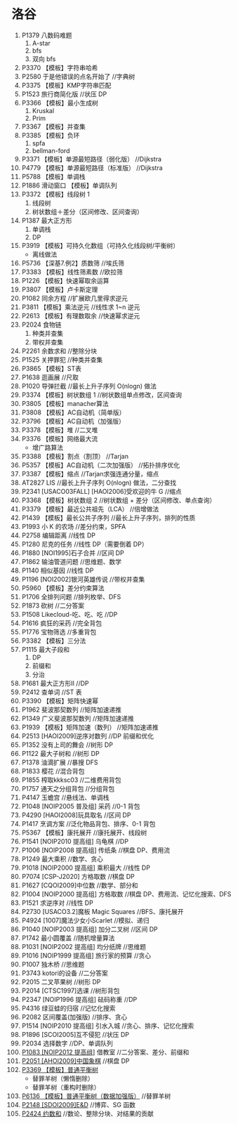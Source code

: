 # 洛谷
1. P1379 八数码难题
    1. A-star
    1. bfs
    1. 双向 bfs
1. P3370 【模板】字符串哈希
1. P2580 于是他错误的点名开始了 //字典树
1. P3375 【模板】KMP字符串匹配
1. P1523 旅行商简化版 //状压 DP
1. P3366 【模板】最小生成树
    1. Kruskal
    1. Prim
1. P3367 【模板】并查集
1. P3385 【模板】负环
    1. spfa
    1. bellman-ford
1. P3371 【模板】单源最短路径（弱化版） //Dijkstra
1. P4779 【模板】单源最短路径（标准版） //Dijkstra
1. P5788 【模板】单调栈
1. P1886 滑动窗口 【模板】单调队列
1. P3372 【模板】线段树 1
    1. 线段树
    1. 树状数组＋差分（区间修改、区间查询）
1. P1387 最大正方形
    1. 单调栈
    2. DP
1. P3919 【模板】可持久化数组（可持久化线段树/平衡树）
    - 离线做法
1. P5736 【深基7.例2】质数筛 //埃氏筛
1. P3383 【模板】线性筛素数 //欧拉筛
1. P1226 【模板】快速幂取余运算
1. P3807 【模板】卢卡斯定理
1. P1082 同余方程 //扩展欧几里得求逆元
1. P3811 【模板】乘法逆元 //线性求 1~n 逆元
1. P2613 【模板】有理数取余 //快速幂求逆元
1. P2024 食物链
    1. 种类并查集
    1. 带权并查集
1. P2261 余数求和 //整除分块
1. P1525 关押罪犯 //种类并查集
1. P3865 【模板】ST表
1. P1638 逛画展 //尺取
1. P1020 导弹拦截 //最长上升子序列 O(nlogn) 做法
1. P3374 【模板】树状数组 1 //树状数组单点修改，区间查询
1. P3805 【模板】manacher算法
1. P3808 【模板】AC自动机（简单版）
1. P3796 【模板】AC自动机（加强版）
1. P3378 【模板】堆 //二叉堆
1. P3376 【模板】网络最大流
    - 增广路算法
1. P3388 【模板】割点（割顶） //Tarjan
1. P5357 【模板】AC自动机（二次加强版） //拓扑排序优化
1. P3387 【模板】缩点 //Tarjan求强连通分量，缩点
1. AT2827 LIS //最长上升子序列 O(nlogn) 做法，二分查找
1. P2341 [USACO03FALL] [HAOI2006]受欢迎的牛 G //缩点
1. P3368 【模板】树状数组 2 //树状数组 + 差分（区间修改、单点查询）
1. P3379 【模板】最近公共祖先（LCA） //倍增做法
1. P1439 【模板】最长公共子序列 //最长上升子序列，排列的性质
1. P1993 小 K 的农场 //差分约束，SPFA
1. P2758 编辑距离 //线性 DP
1. P1280 尼克的任务 //线性 DP（需要倒着 DP）
1. P1880 [NOI1995]石子合并 //区间 DP
1. P1862 输油管道问题 //思维题、数学
1. P1140 相似基因 //线性 DP
1. P1196 [NOI2002]银河英雄传说 //带权并查集
1. P5960 【模板】差分约束算法
1. P1706 全排列问题 //排列枚举、DFS
1. P1873 砍树 //二分答案
1. P1508 Likecloud-吃、吃、吃 //DP
1. P1616 疯狂的采药 //完全背包
1. P1776 宝物筛选 //多重背包
1. P3382 【模板】三分法
1. P1115 最大子段和
    1. DP
    1. 前缀和
    1. 分治
1. P1681 最大正方形II //DP
1. P2412 查单词 //ST 表
1. P3390 【模板】矩阵快速幂
1. P1962 斐波那契数列 //矩阵加速递推
1. P1349 广义斐波那契数列 //矩阵加速递推
1. P1939 【模板】矩阵加速（数列） //矩阵加速递推
1. P2513 [HAOI2009]逆序对数列 //DP 前缀和优化
1. P1352 没有上司的舞会 //树形 DP
1. P1122 最大子树和 //树形 DP
1. P1378 油滴扩展 //暴搜 DFS
1. P1833 樱花 //混合背包
1. P1855 榨取kkksc03 //二维费用背包
1. P1757 通天之分组背包 //分组背包
1. P4147 玉蟾宫 //悬线法、单调栈
1. P1048 [NOIP2005 普及组] 采药 //0-1 背包
1. P4290 [HAOI2008]玩具取名 //区间 DP
1. P1417 烹调方案 //泛化物品背包、排序、0-1 背包
1. P5367 【模板】康托展开 //康托展开、线段树
1. P1541 [NOIP2010 提高组] 乌龟棋 //DP
1. P1006 [NOIP2008 提高组] 传纸条 //棋盘 DP、费用流
1. P1249 最大乘积 //数学、贪心
1. P1018 [NOIP2000 提高组] 乘积最大 //线性 DP
1. P7074 [CSP-J2020] 方格取数 //棋盘 DP
1. P1627 [CQOI2009]中位数 //数学、部分和
1. P1004 [NOIP2000 提高组] 方格取数 //棋盘 DP、费用流、记忆化搜索、DFS
1. P1521 求逆序对 //线性 DP
1. P2730 [USACO3.2]魔板 Magic Squares //BFS、康托展开
1. P4924 [1007]魔法少女小Scarlet //模拟、递归
1. P1040 [NOIP2003 提高组] 加分二叉树 //区间 DP
1. P1742 最小圆覆盖 //随机增量算法
1. P1031 [NOIP2002 提高组] 均分纸牌 //思维题
1. P1016 [NOIP1999 提高组] 旅行家的预算 //贪心
1. P1007 独木桥 //思维题
1. P3743 kotori的设备 //二分答案
1. P2015 二叉苹果树 //树形 DP
1. P2014 [CTSC1997]选课 //树形背包
1. P2347 [NOIP1996 提高组] 砝码称重 //DP
1. P4316 绿豆蛙的归宿 //记忆化搜索
1. P2082 区间覆盖(加强版) //排序、贪心
1. P1514 [NOIP2010 提高组] 引水入城 //贪心、排序、记忆化搜索
1. P1896 [SCOI2005]互不侵犯 //状压 DP
1. P2034 选择数字 //DP、单调队列
1. [P1083 [NOIP2012 提高组]](https://www.luogu.com.cn/problem/P1083) 借教室 //二分答案、差分、前缀和
1. [P2051 [AHOI2009]中国象棋](https://www.luogu.com.cn/problem/P2051) //棋盘 DP
1. [P3369 【模板】普通平衡树](https://www.luogu.com.cn/problem/P3369)
    - 替罪羊树（懒惰删除）
    - 替罪羊树（重构时删除）
1. [P6136 【模板】普通平衡树（数据加强版）](https://www.luogu.com.cn/problem/P6136) //替罪羊树
1. [P2148 [SDOI2009]E&D](https://www.luogu.com.cn/problem/P2148) //博弈、SG 函数
1. [P2424 约数和](https://www.luogu.com.cn/problem/P2424) //数论、整除分块、对结果的贡献
